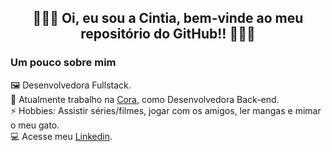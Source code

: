 <div align="center">

## 👩🏻‍💻 Oi, eu sou a Cintia, bem-vinde ao meu repositório do GitHub!! 👩🏻‍💻
</div>

### Um pouco sobre mim

🖼️ Desenvolvedora Fullstack. <br>
💼 Atualmente trabalho na [Cora](https://www.cora.com.br), como Desenvolvedora Back-end. <br>
⚡ Hobbies: Assistir séries/filmes, jogar com os amigos, ler mangas e mimar o meu gato. <br>
💻 Acesse meu [Linkedin](https://www.linkedin.com/in/cintia-requiao/).
<br>


